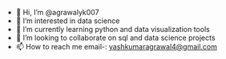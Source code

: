 - 👋 Hi, I’m @agrawalyk007
- 👀 I’m interested in data science
- 🌱 I’m currently learning python and data visualization tools
- 💞️ I’m looking to collaborate on sql and data science projects
- 📫 How to reach me email-: yashkumaragrawal4@gmail.com

<!---
agrawalyk007/agrawalyk007 is a ✨ special ✨ repository because its `README.md` (this file) appears on your GitHub profile.
You can click the Preview link to take a look at your changes.
--->
